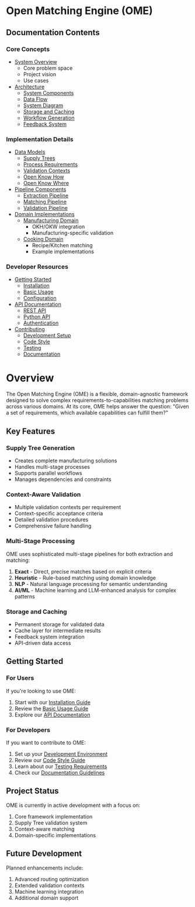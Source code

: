 # Open Matching Engine (OME)

## Documentation Contents

### Core Concepts
* [System Overview](overview.md)
    * Core problem space
    * Project vision
    * Use cases
* [Architecture](architecture/index.md)
    * [System Components](architecture/components.md)
    * [Data Flow](architecture/data-flow.md)
    * [System Diagram](architecture/system-diagram.md)
    * [Storage and Caching](architecture/storage.md)
    * [Workflow Generation](architecture/workflow-generation.md)
    * [Feedback System](architecture/feedback.md)

### Implementation Details
* [Data Models](models/index.md)
    * [Supply Trees](models/supply-tree.md)
    * [Process Requirements](models/process.md)
    * [Validation Contexts](models/validation.md)
    * [Open Know How](models/okh-docs.md)
    * [Open Know Where](models/okw-docs.md)
* [Pipeline Components](pipelines/index.md)
    * [Extraction Pipeline](pipelines/extraction.md)
    * [Matching Pipeline](pipelines/matching.md)
    * [Validation Pipeline](pipelines/validation.md)
* [Domain Implementations](domains/index.md)
    * [Manufacturing Domain](domains/manufacturing.md)
        * OKH/OKW integration
        * Manufacturing-specific validation
    * [Cooking Domain](domains/cooking.md)
        * Recipe/Kitchen matching
        * Example implementations

### Developer Resources
* [Getting Started](getting-started/index.md)
    * [Installation](getting-started/installation.md)
    * [Basic Usage](getting-started/usage.md)
    * [Configuration](getting-started/configuration.md)
* [API Documentation](api/index.md)
    * [REST API](api/rest.md)
    * [Python API](api/python.md)
    * [Authentication](api/auth.md)
* [Contributing](contributing/index.md)
    * [Development Setup](contributing/setup.md)
    * [Code Style](contributing/style.md)
    * [Testing](contributing/testing.md)
    * [Documentation](contributing/documentation.md)

# Overview

The Open Matching Engine (OME) is a flexible, domain-agnostic framework designed to solve complex requirements-to-capabilities matching problems across various domains. At its core, OME helps answer the question: "Given a set of requirements, which available capabilities can fulfill them?"

## Key Features

### Supply Tree Generation
- Creates complete manufacturing solutions
- Handles multi-stage processes
- Supports parallel workflows
- Manages dependencies and constraints

### Context-Aware Validation
- Multiple validation contexts per requirement
- Context-specific acceptance criteria
- Detailed validation procedures
- Comprehensive failure handling

### Multi-Stage Processing
OME uses sophisticated multi-stage pipelines for both extraction and matching:

1. **Exact** - Direct, precise matches based on explicit criteria
2. **Heuristic** - Rule-based matching using domain knowledge
3. **NLP** - Natural language processing for semantic understanding
4. **AI/ML** - Machine learning and LLM-enhanced analysis for complex patterns

### Storage and Caching
- Permanent storage for validated data
- Cache layer for intermediate results
- Feedback system integration
- API-driven data access

## Getting Started

### For Users
If you're looking to use OME:

1. Start with our [Installation Guide](getting-started/installation.md)
2. Review the [Basic Usage Guide](getting-started/usage.md)
3. Explore our [API Documentation](api/index.md)

### For Developers
If you want to contribute to OME:

1. Set up your [Development Environment](contributing/setup.md)
2. Review our [Code Style Guide](contributing/style.md)
3. Learn about our [Testing Requirements](contributing/testing.md)
4. Check our [Documentation Guidelines](contributing/documentation.md)

## Project Status

OME is currently in active development with a focus on:

1. Core framework implementation
2. Supply Tree validation system
3. Context-aware matching
4. Domain-specific implementations

## Future Development

Planned enhancements include:

1. Advanced routing optimization
2. Extended validation contexts
3. Machine learning integration
4. Additional domain support
